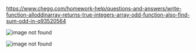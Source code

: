https://www.chegg.com/homework-help/questions-and-answers/write-function-alloddinarray-returns-true-integers-array-odd-function-also-find-sum-odd-in-q93520564

![image not found](https://cdn.discordapp.com/attachments/777783416346902538/949890672360570970/unknown.png)

![image not found](https://cdn.discordapp.com/attachments/777783416346902538/949890795446620180/unknown.png)
